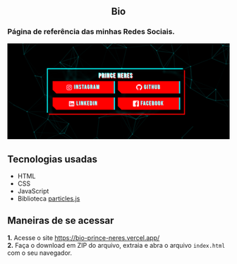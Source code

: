 <h2 align="center">Bio</h2>  

### Página de referência das minhas Redes Sociais.

<div align="center">
  <img src="assets/images/bio.png" >
</div> 


## Tecnologias usadas
* HTML
* CSS
* JavaScript
* Biblioteca [particles.js](https://github.com/VincentGarreau/particles.js/)

## Maneiras de se acessar
**1.** Acesse o site <https://bio-prince-neres.vercel.app/>  
**2.** Faça o download em ZIP do arquivo, extraia e abra o arquivo `index.html` com o seu navegador.


